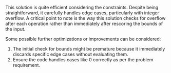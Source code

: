 This solution is quite efficient considering the constraints. Despite being straightforward, it carefully handles edge cases, particularly with integer overflow. A critical point to note is the way this solution checks for overflow after each operation rather than immediately after rescoring the bounds of the input.

Some possible further optimizations or improvements can be considered:
1. The initial check for bounds might be premature because it immediately discards specific edge cases without evaluating them.
2. Ensure the code handles cases like 0 correctly as per the problem requirement.